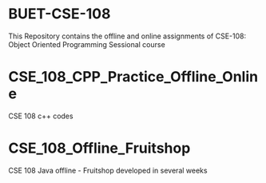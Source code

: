 # BUET-CSE-108
This Repository contains the offline and online assignments of CSE-108: Object Oriented Programming Sessional course

# CSE_108_CPP_Practice_Offline_Online
CSE 108 c++ codes

# CSE_108_Offline_Fruitshop
CSE 108 Java offline - Fruitshop developed in several weeks


